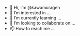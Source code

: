 - 👋 Hi, I’m @kawamuragen
- 👀 I’m interested in ...
- 🌱 I’m currently learning ...
- 💞️ I’m looking to collaborate on ...
- 📫 How to reach me ...

<!---
kawamuragen/kawamuragen is a ✨ special ✨ repository because its `README.md` (this file) appears on your GitHub profile.
You can click the Preview link to take a look at your changes.
--->
